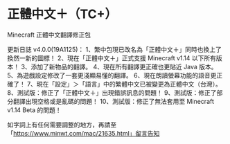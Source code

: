# 正體中文＋（TC+）
Minecraft 正體中文翻譯修正包

更新日誌 v4.0.0(19A1125)：
1、繁中包現已改名為「正體中文＋」同時也換上了換然一新的圖標！
2、現在「正體中文＋」正式支援 Minecraft v1.14 以下所有版本！
3、添加了新物品的翻譯。
4、現在所有翻譯更正確也更貼近 Java 版本。
5、為遊戲設定修改了一套更淺顯易懂的翻譯。
6、現在朗讀螢幕功能的語音更正確了！
7、現在「設定」＞「語言」中的繁體中文已被變更為正體中文（台灣）。
8、測試版：修正了「正體中文＋」出現錯誤訊息的問題！
9、測試版：修正了部分翻譯出現空格或是亂碼的問題！
10、測試版：修正了無法套用至 Minecraft v1.14 Beta 的問題！

如字詞上有任何需要調整的地方，再請至「https://www.minwt.com/mac/21635.html」留言告知
